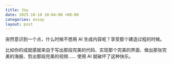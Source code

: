 ```yaml
---
title: Joy
date: 2025-10-10 10:04:00 +08:00
categories: essay
layout: post
---
```

突然意识到一个点，什么时候不想用 AI 生成内容呢？享受那个建造过程的时候。

比如你的成就感就来自于写出那段完美的代码、实现那个完美的界面、做出那张完美的海报、剪出那段完美的视频…… 使用 AI 就破坏了这种快乐。
